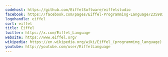 ```yaml
---
codehost: https://github.com/EiffelSoftware/eiffelstudio
facebook: https://facebook.com/pages/Eiffel-Programming-Language/235981463124887
logohandle: eiffel
sort: eiffel
title: Eiffel
twitter: https://x.com/Eiffel_Language
website: https://www.eiffel.org/
wikipedia: https://en.wikipedia.org/wiki/Eiffel_(programming_language)
youtube: http://youtube.com/user/EiffelLanguage
---
```

